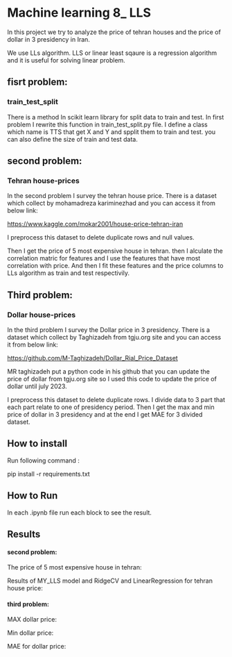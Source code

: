 
# Machine learning 8_ LLS

In this project we try to analyze the price of tehran houses and the price of dollar in 3 presidency in Iran.

We use LLs algorithm. LLS or linear least sqaure is a regression algorithm and it is useful for solving linear problem.




## fisrt problem:

### train_test_split

There is a method In scikit learn library for split data to train and test.
In first problem I rewrite this function in train_test_split.py file. 
I define a class which name is TTS that get X and Y and spplit them to train and test.
you can also define the size of train and test data.

## second problem:

### Tehran house-prices

In the second problem I survey the tehran house price. There is a dataset which collect by mohamadreza kariminezhad and you can
access it from below link:

https://www.kaggle.com/mokar2001/house-price-tehran-iran

I preprocess this dataset to delete duplicate rows and null values.

Then I get the price of 5 most expensive house in tehran.
then I alculate the correlation matric for features and I use the features that have most correlation with price.
And then I fit these features and the price columns to LLs algorithm as train and test respectivily. 

## Third problem:

### Dollar house-prices

In the third problem I survey the Dollar price in 3 presidency. There is a dataset which collect by Taghizadeh from tgju.org site and you can
access it from below link:

https://github.com/M-Taghizadeh/Dollar_Rial_Price_Dataset

MR taghizadeh put a python code in his github that you can update the price of dollar from tgju.org site so I used this code to update
the price of dollar until july 2023.


I preprocess this dataset to delete duplicate rows.
I divide data to 3 part that each part relate to one of presidency period.
Then I get the max and min price of dollar in 3 presidency and at the end I get MAE for 3 divided dataset.

## How to install
Run following command :

pip install -r requirements.txt


## How to Run

In each .ipynb file run each block to see the result. 

## Results


#### second problem:

The price of 5 most expensive house in tehran:


Results of MY_LLS model and RidgeCV and LinearRegression for tehran house price:




#### third problem:

MAX dollar price:




Min dollar price:




MAE for dollar price:

